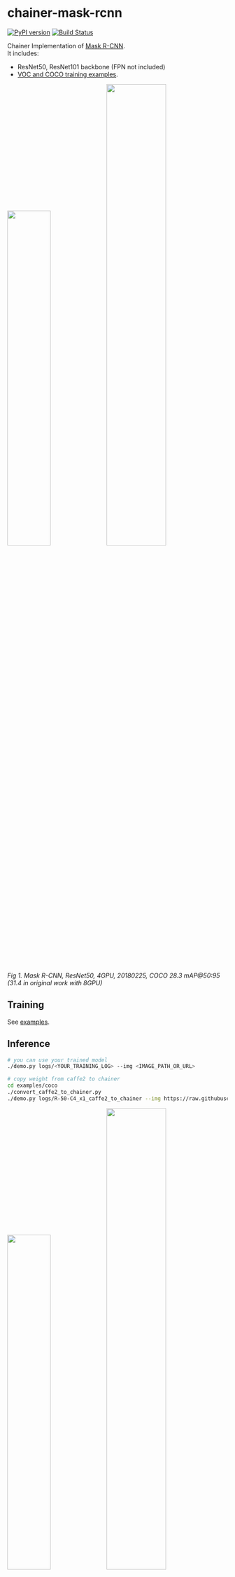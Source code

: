 # chainer-mask-rcnn

[![PyPI version](https://badge.fury.io/py/chainer-mask-rcnn.svg)](https://badge.fury.io/py/chainer-mask-rcnn)
[![Build Status](https://travis-ci.com/wkentaro/chainer-mask-rcnn.svg?branch=master)](https://travis-ci.com/wkentaro/chainer-mask-rcnn)

Chainer Implementation of [Mask R-CNN](https://arxiv.org/abs/1703.06870).  
It includes:

- ResNet50, ResNet101 backbone (FPN not included)
- [VOC and COCO training examples](examples).

<img src=".readme/resnet50_ngpu4_coco_20180225_a.jpg" width="44.3%" /> <img src=".readme/resnet50_ngpu4_coco_20180225_b.jpg" width="52%" />  
*Fig 1. Mask R-CNN, ResNet50, 4GPU, 20180225, COCO 28.3 mAP@50:95 (31.4 in original work with 8GPU)*


## Training

See [examples](examples).


## Inference

```bash
# you can use your trained model
./demo.py logs/<YOUR_TRAINING_LOG> --img <IMAGE_PATH_OR_URL>

# copy weight from caffe2 to chainer
cd examples/coco
./convert_caffe2_to_chainer.py
./demo.py logs/R-50-C4_x1_caffe2_to_chainer --img https://raw.githubusercontent.com/facebookresearch/Detectron/master/demo/33823288584_1d21cf0a26_k.jpg
```

<img src="examples/coco/.readme/R-50-C4_x1_caffe2_to_chainer_result_33823288584_1d21cf0a26_k.jpg" width="44.3%" /> <img src="examples/coco/.readme/R-50-C4_x1_caffe2_to_chainer_result_17790319373_bd19b24cfc_k.jpg" width="52%" />  
*Fig 2. Mask R-CNN, ResNet50, 8GPU, Copied from Detectron, COCO 31.4 mAP@50:95*



## Installation


### For single GPU training

```bash
pip install opencv-python
pip install Cython
pip install .
```


### For multi GPU training

- Install [OpenMPI](https://www.open-mpi.org/software/ompi/v3.0/)

```bash
wget https://www.open-mpi.org/software/ompi/v3.0/downloads/openmpi-3.0.0.tar.gz
tar zxvf openmpi-3.0.0.tar.gz
cd openmpi-3.0.0
./configure --with-cuda
make -j4
sudo make install
sudo ldconfig
```

- Install [NCCL](https://developer.nvidia.com/nccl)

```bash
# dpkg -i nccl-repo-ubuntu1404-2.1.4-ga-cuda8.0_1-1_amd64.deb
dpkg -i nccl-repo-ubuntu1604-2.1.15-ga-cuda9.1_1-1_amd64.deb
sudo apt update
sudo apt install libnccl2 libnccl-dev
```

- Install [ChainerMN](https://github.com/chainer/chainermn)

```bash
pip install chainermn
```

- Install [chainer-mask-rcnn](https://github.com/wkentaro/chainer-mask-rcnn)

```bash
pip install opencv-python
pip install Cython
pip install .
```


## Testing

```bash
pip install flake8 pytest
flake8 .
pytest -v tests
```


## ROS integration (real-time demo)

It runs in around 10fps with Titan X Pascal.  
See https://github.com/jsk-ros-pkg/jsk_recognition/pull/2257.

<img src="https://user-images.githubusercontent.com/4310419/38289831-39bc0534-3813-11e8-9ab4-d774ab4289b4.gif" width="66%" />
